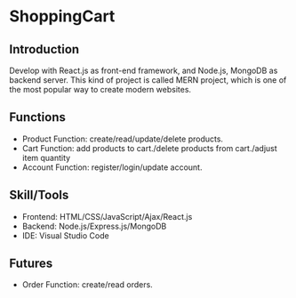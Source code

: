 # ShoppingCart
## Introduction
  Develop with React.js as front-end framework, and Node.js, MongoDB as backend server. This kind of project is called MERN project, which is one of the most popular way to create modern websites.
  
## Functions
<ul>
  <li>Product Function: create/read/update/delete products.</li>
  <li>Cart Function: add products to cart./delete products from cart./adjust item quantity</li>  
  <li>Account Function: register/login/update account.</li>
</ul>

## Skill/Tools
<ul>
  <li>Frontend: HTML/CSS/JavaScript/Ajax/React.js</li>
  <li>Backend: Node.js/Express.js/MongoDB</li>
  <li>IDE: Visual Studio Code</li>
</ul>   

## Futures
<ul>
  
  <li>Order Function: create/read orders.</li>
</ul>
